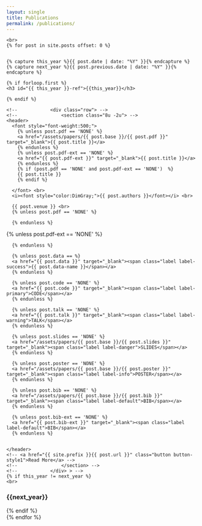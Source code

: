 ```yaml
---
layout: single
title: Publications
permalink: /publications/
---
```


<head>
  <meta name="viewport" content="width=device-width, initial-scale=1">
  <link rel="stylesheet" href="https://maxcdn.bootstrapcdn.com/bootstrap/3.3.7/css/bootstrap.min.css">
  <script src="https://ajax.googleapis.com/ajax/libs/jquery/3.1.1/jquery.min.js"></script>
  <script src="https://maxcdn.bootstrapcdn.com/bootstrap/3.3.7/js/bootstrap.min.js"></script>

</head>


<div id="main">

<!--  <div id="content" class="container">
        Filter: <b>All</b> - <b><a href="bias.html">Model Analysis</a></b> - <b><a href="sem_rep.html">Semantic Representations</a></b> - <b><a href="downstream">Downstream Applications</a></b> 
    <br> -->

<!--    <h3> Conferences </h3> -->
    <br>
    {% for post in site.posts offset: 0 %}


    {% capture this_year %}{{ post.date | date: "%Y" }}{% endcapture %}
    {% capture next_year %}{{ post.previous.date | date: "%Y" }}{% endcapture %}

    {% if forloop.first %}
    <h3 id="{{ this_year }}-ref">{{this_year}}</h3>

    {% endif %}

    <!-- 			<div class="row"> -->
    <!--				<section class="8u -2u"> -->
    <header>
      <font style="font-weight:500;">
        {% unless post.pdf == 'NONE' %}
        <a href="/assets/papers/{{ post.base }}/{{ post.pdf }}" target="_blank">{{ post.title }}</a>
        {% endunless %}
        {% unless post.pdf-ext == 'NONE' %}
        <a href="{{ post.pdf-ext }}" target="_blank">{{ post.title }}</a>
        {% endunless %}
        {% if (post.pdf == 'NONE' and post.pdf-ext == 'NONE')  %}
        {{ post.title }}
        {% endif %}

      </font> <br>
      <i><font style="color:DimGray;">{{ post.authors }}</font></i> <br>

      {{ post.venue }} <br>
      {% unless post.pdf == 'NONE' %}
<!--      <a href="/assets/papers/{{ post.base }}/{{ post.pdf }}" target="_blank"><span class="label label-success">PDF</span></a> -->
      {% endunless %}

{% unless post.pdf-ext == 'NONE' %}
<!--
      <a href="{{ post.pdf-ext }}" target="_blank"><span class="label label-success">PDF</span></a> -->
      {% endunless %}

      {% unless post.data == %}
      <a href="{{ post.data }}" target="_blank"><span class="label label-success">{{ post.data-name }}</span></a>
      {% endunless %}

      {% unless post.code == 'NONE' %}
      <a href="{{ post.code }}" target="_blank"><span class="label label-primary">CODE</span></a>
      {% endunless %}

      {% unless post.talk == 'NONE' %}
      <a href="{{ post.talk }}" target="_blank"><span class="label label-warning">TALK</span></a>
      {% endunless %}

      {% unless post.slides == 'NONE' %}
      <a href="/assets/papers/{{ post.base }}/{{ post.slides }}" target="_blank"><span class="label label-danger">SLIDES</span></a>
      {% endunless %}

      {% unless post.poster == 'NONE' %}
      <a href="/assets/papers/{{ post.base }}/{{ post.poster }}" target="_blank"><span class="label label-info">POSTER</span></a>
      {% endunless %}

      {% unless post.bib == 'NONE' %}
      <a href="/assets/papers/{{ post.base }}/{{ post.bib }}" target="_blank"><span class="label label-default">BIB</span></a>
      {% endunless %}

      {% unless post.bib-ext == 'NONE' %}
      <a href="{{ post.bib-ext }}" target="_blank"><span class="label label-default">BIB</span></a>
      {% endunless %}


    </header>
    <!-- <a href="{{ site.prefix }}{{ post.url }}" class="button button-style1">Read More</a> -->
    <!--				</section> -->
    <!--			</div> > -->
    {% if this_year != next_year %}
    <br>
<h3 id="{{ next_year }}-ref">{{next_year}}</h3>

  {% endif %}
<br/>
    {% endfor %}
    

  </div>

